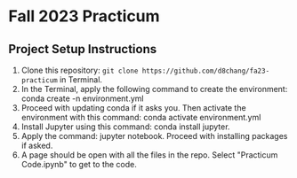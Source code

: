 # Fall 2023 Practicum

## Project Setup Instructions

1. Clone this repository: `git clone https://github.com/d8chang/fa23-practicum` in Terminal.
2. In the Terminal, apply the following command to create the environment: conda create -n environment.yml 
3. Proceed with updating conda if it asks you. Then activate the environment with this command: conda activate environment.yml
4. Install Jupyter using this command: conda install jupyter.
5. Apply the command: jupyter notebook. Proceed with installing packages if asked.
6. A page should be open with all the files in the repo. Select "Practicum Code.ipynb" to get to the code.
